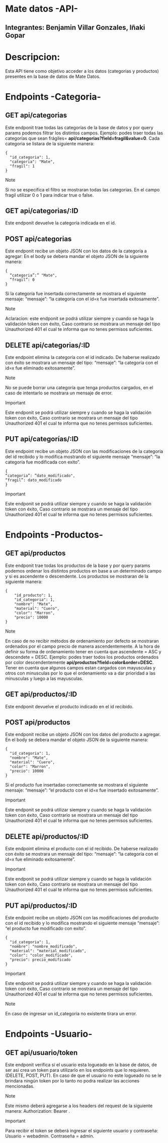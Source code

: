 # Mate datos -API-
## Integrantes: Benjamin Villar Gonzales, Iñaki Gopar
# Descripcion:
Esta API tiene como objetivo acceder a los datos (categorias y productos) presentes en la base de datos de Mate Datos.

# Endpoints -Categoria-

## GET api/categorias 
Este endponit trae todas las categorías de la base de datos y por query params podemos filtrar los distintos
campos.
Ejemplo: podes traer todas las categorías que sean frágiles=
**api/categorias?field=fragil&value=0**.
Cada categoria se listara de la siguiente manera:
```
{
  "id_categoria": 1,
  "categoria": "Mate",
  "fragil": 1
}
```
> [!NOTE]
> Si no se especifica el filtro se mostraran todas las categorias.
> En el campo fragil utilizar 0 o 1 para indicar true o false.

## GET api/categorias/:ID
Este endponit devuelve la categoría indicada en el id.

## POST api/categorias
Este endponit recibe un objeto JSON con los datos de la categoría a agregar:
En el body se debera mandar el objeto JSON de la siguiente manera:
```
{
  “categoria”:” "Mate",
  “fragil”: 0
}
```

Si la categoría fue insertada correctamente se mostrara el siguiente mensaje:
“mensaje”: “la categoría con el id=x fue insertada exitosamente”.
> [!NOTE]
> Aclaracion: este endponit se podrá utilizar siempre y cuando se haga la validación token con éxito,
> Caso contrario se mostrara un mensaje del tipo Unauthorized 401 el cual te informa que
> no tenes permisos suficientes.

## DELETE api/categorias/:ID
Este endpoint elimina la categoría con el id indicado.
De haberse realizado con éxito se mostrara un mensaje del tipo:
“mensaje”: “la categoría con el id=x fue eliminado exitosamente”.

> [!NOTE]
> No se puede borrar una categoría que tenga productos cargados, en el caso de intentarlo se
> mostrara un mensaje de error.

> [!IMPORTANT]
> Este endponit se podrá utilizar siempre y cuando se haga la validación token con éxito,
> Caso contrario se mostrara un mensaje del tipo Unauthorized 401 el cual te informa que
> no tenes permisos suficientes.

## PUT api/categorías/:ID
Este endpoint recibe un objeto JSON con las modificaciones de la categoría del id recibido y lo
modifica mostrando el siguiente mensaje “mensaje”: “la categoría fue modificada con exito”.
```
{
“categoria”: ”dato_modificado",
“fragil”: dato_modificado
}
```
> [!IMPORTANT]
> Este endponit se podrá utilizar siempre y cuando se haga la validación token con éxito,
> Caso contrario se mostrara un mensaje del tipo Unauthorized 401 el cual te informa que
> no tenes permisos suficientes.


# Endpoints -Productos-

## GET api/productos
Este endponit trae todas los productos de la base y por query params podemos ordenar los
distintos productos en base a un determinado campo y si es ascendente o descendente.
Los productos se mostraran de la siguiente manera:

```
{
    "id_producto": 1,
    "id_categoria": 1,
    "nombre": "Mate",
    "material": "Cuero",
    "color": "Marron",
    "precio": 10000
}

```

> [!NOTE]
> En caso de no recibir métodos de ordenamiento por defecto se mostraran ordenados por el
> campo precio de manera ascendentemente.
> A la hora de definir su forma de ordenamiento tener en cuenta que ascendente = ASC y
> descendete = DESC.
> Ejemplo: podes traer todos los productos ordenados por color descendentemente
> **api/productos?field=color&order=DESC**.
> Tener en cuenta que algunos campos estan cargados con mayusculas y otros con minusculas por lo que el ordenamiento va a dar prioridad a las minusculas y luego a las mayusculas.


## GET api/productos/:ID
Este endponit devuelve el producto indicado en el id recibido.

## POST api/productos
Este endponit recibe un objeto JSON con los datos del producto a agregar.
En el body se debera mandar el objeto JSON de la siguiente manera:
```
{
  "id_categoria": 1,
  "nombre": "Mate",
  "material": "Cuero",
  "color": "Marron",
  "precio": 10000
}
```
Si el producto fue insertadao correctamente se mostrara el siguiente mensaje:
“mensaje”: “el producto con el id=x fue insertado exitosamente”.

> [!IMPORTANT]
> Este endponit se podrá utilizar siempre y cuando se haga la validación token con éxito,
> Caso contrario se mostrara un mensaje del tipo Unauthorized 401 el cual te informa que
> no tenes permisos suficientes.


## DELETE api/productos/:ID
Este endpoint elimina el producto con el id recibido.
De haberse realizado con éxito se mostrara un mensaje del tipo:
“mensaje”: “la categoría con el id=x fue eliminado exitosamente”.

> [!IMPORTANT]
> Este endponit se podrá utilizar siempre y cuando se haga la validación token con éxito,
> Caso contrario se mostrara un mensaje del tipo Unauthorized 401 el cual te informa que
> no tenes permisos suficientes.


## PUT api/productos/:ID
Este endpoint recibe un objeto JSON con las modificaciones del producto con el id recibido y lo
modifica mostrando el siguiente mensaje “mensaje”: “el producto fue modificado con exito”.

```
{
  "id_categoria": 1,
  "nombre": "nombre_modificado",
  "material": "material_modificado",
  "color": "color_modificado",
  "precio": precio_modificado
}
```

> [!IMPORTANT]
> Este endponit se podrá utilizar siempre y cuando se haga la validación token con éxito,
> Caso contrario se mostrara un mensaje del tipo Unauthorized 401 el cual te informa que
> no tenes permisos suficientes.

> [!NOTE]
> En caso de ingresar un id_categoria no existente tirara un error.



# Endpoints -Usuario-

## GET api/usuario/token
Este endponit verifica si el usuario esta logueado en la base de datos, de ser asi crea un token para
utilizarlo en los endpoints que lo requieren. (DELETE, POST, PUT). En caso de que el usuario no
este logueado no se le brindara ningún token por lo tanto no podra realizar las acciones mencionadas.

> [!NOTE]
>Este mismo deberá agregarse a los headers del request de la siguiente manera:
> Authorization: Bearer <token generado>.

> [!IMPORTANT]
> Para recibir el token se deberá ingresar el siguiente usuario y contraseña:
> Usuario = webadmin.
> Contraseña = admin.
